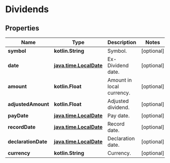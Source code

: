 
# Dividends

## Properties
Name | Type | Description | Notes
------------ | ------------- | ------------- | -------------
**symbol** | **kotlin.String** | Symbol. |  [optional]
**date** | [**java.time.LocalDate**](java.time.LocalDate.md) | Ex-Dividend date. |  [optional]
**amount** | **kotlin.Float** | Amount in local currency. |  [optional]
**adjustedAmount** | **kotlin.Float** | Adjusted dividend. |  [optional]
**payDate** | [**java.time.LocalDate**](java.time.LocalDate.md) | Pay date. |  [optional]
**recordDate** | [**java.time.LocalDate**](java.time.LocalDate.md) | Record date. |  [optional]
**declarationDate** | [**java.time.LocalDate**](java.time.LocalDate.md) | Declaration date. |  [optional]
**currency** | **kotlin.String** | Currency. |  [optional]



